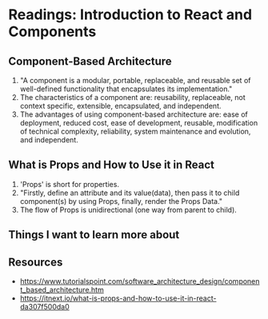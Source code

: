 # Readings: Introduction to React and Components 

## Component-Based Architecture
  1. "A component is a modular, portable, replaceable, and reusable set of well-defined functionality that encapsulates its implementation."
  2. The characteristics of a component are: reusability, replaceable, not context specific, extensible, encapsulated, and independent.
  3. The advantages of using component-based architecture are: ease of deployment, reduced cost, ease of development, reusable, modification of technical complexity, reliability, system maintenance and evolution, and independent.

## What is Props and How to Use it in React
  1. 'Props' is short for properties.
  2. "Firstly, define an attribute and its value(data), then pass it to child component(s) by using Props, finally, render the Props Data."
  3. The flow of Props is unidirectional (one way from parent to child).

## Things I want to learn more about

## Resources
- https://www.tutorialspoint.com/software_architecture_design/component_based_architecture.htm
- https://itnext.io/what-is-props-and-how-to-use-it-in-react-da307f500da0 

